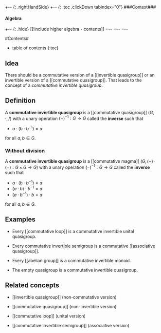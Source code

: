 +-- {: .rightHandSide}
+-- {: .toc .clickDown tabindex="0"}
###Context###
#### Algebra
+-- {: .hide}
[[!include higher algebra - contents]]
=--
=--
=--

#Contents#
* table of contents
{:toc}

## Idea

There should be a commutative version of a [[invertible quasigroup]] or an invertible version of a [[commutative quasigroup]]. That leads to the concept of a _commutative invertible quasigroup_. 

## Definition

A __commutative invertible quasigroup__ is a [[commutative quasigroup]] $(G,\cdot,/)$ with a unary operation $(-)^{-1}:G \to G$ called the __inverse__ such that 

* $a \cdot (b \cdot b^{-1}) = a$

for all $a,b \in G$. 

### Without division

A __commutative invertible quasigroup__ is a [[commutative magma]] $(G,(-)\cdot(-):G\times G\to G)$ with a unary operation $(-)^{-1}:G \to G$ called the __inverse__ such that 

* $a \cdot (b \cdot b^{-1}) = a$
* $(a \cdot b) \cdot b^{-1} = a$
* $(a \cdot b^{-1}) \cdot b = a$ 

for all $a,b \in G$. 

## Examples

* Every [[commutative loop]] is a commutative invertible unital quasigroup. 

* Every commutative invertible semigroup is a commutative [[associative quasigroup]]. 

* Every [[abelian group]] is a commutative invertible monoid.

* The empty quasigroup is a commutative invertible quasigroup. 

## Related concepts

* [[invertible quasigroup]] (non-commutative version)

* [[commutative quasigroup]] (non-invertible version)

* [[commutative loop]] (unital version)

* [[commutative invertible semigroup]] (associative version)